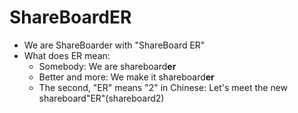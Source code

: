 # ShareBoardER
- We are ShareBoarder with "ShareBoard ER"
- What does ER mean:
    - Somebody: We are shareboard**er**
    - Better and more: We make it shareboard**er**
    - The second, "ER" means "2" in Chinese: Let's meet the new shareboard"ER"(shareboard2)
